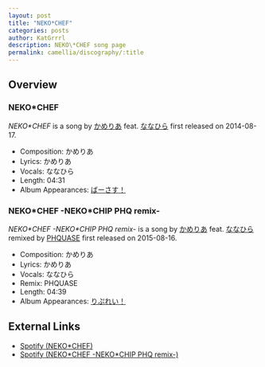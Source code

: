 ```yaml
---
layout: post
title: "NEKO*CHEF"
categories: posts
author: KatGrrrl
description: NEKO\*CHEF song page
permalink: camellia/discography/:title
---
```


## Overview

### NEKO\*CHEF

*NEKO\*CHEF* is a song by [かめりあ](/camellia) feat. [ななひら](#) first released on 2014-08-17.

* Composition: かめりあ
* Lyrics: かめりあ
* Vocals: ななひら
* Length: 04:31
* Album Appearances: [ばーさす！](<{% link postsInclude/_posts/camellia/albums/Versus/2023-12-06-Versus.md %}>)

### NEKO\*CHEF -NEKO\*CHIP PHQ remix-

*NEKO\*CHEF -NEKO\*CHIP PHQ remix-* is a song by [かめりあ](/camellia) feat. [ななひら](#) remixed by [PHQUASE](#) first released on 2015-08-16.

* Composition: かめりあ
* Lyrics: かめりあ
* Vocals: ななひら
* Remix: PHQUASE
* Length: 04:39
* Album Appearances: [りぷれい！](<{% link postsInclude/_posts/camellia/albums/Replay/2023-12-12-Replay.md %}>)

## External Links

* [Spotify (NEKO*CHEF)](https://open.spotify.com/track/55AIEB4E8GfIKEyQyGO9UL?si=1a49e973cc6b4bb9)
* [Spotify (NEKO\*CHEF -NEKO\*CHIP PHQ remix-)](https://open.spotify.com/track/1C2qyI3LqI6FL3LRGedZjr?si=44108cc90abd430e)
